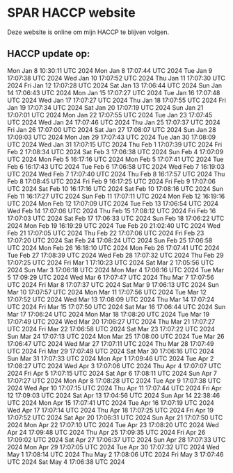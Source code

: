 # SPAR HACCP website
Deze website is online om mijn HACCP te blijven volgen.

## HACCP update op:
Mon Jan 8 10:30:11 UTC 2024
Mon Jan 8 17:07:44 UTC 2024
Tue Jan 9 17:07:38 UTC 2024
Wed Jan 10 17:07:52 UTC 2024
Thu Jan 11 17:07:30 UTC 2024
Fri Jan 12 17:07:28 UTC 2024
Sat Jan 13 17:06:44 UTC 2024
Sun Jan 14 17:06:43 UTC 2024
Mon Jan 15 17:07:27 UTC 2024
Tue Jan 16 17:07:48 UTC 2024
Wed Jan 17 17:07:27 UTC 2024
Thu Jan 18 17:07:55 UTC 2024
Fri Jan 19 17:07:34 UTC 2024
Sat Jan 20 17:07:19 UTC 2024
Sun Jan 21 17:07:01 UTC 2024
Mon Jan 22 17:07:55 UTC 2024
Tue Jan 23 17:07:45 UTC 2024
Wed Jan 24 17:07:46 UTC 2024
Thu Jan 25 17:07:37 UTC 2024
Fri Jan 26 17:07:00 UTC 2024
Sat Jan 27 17:08:07 UTC 2024
Sun Jan 28 17:09:03 UTC 2024
Mon Jan 29 17:07:43 UTC 2024
Tue Jan 30 17:08:09 UTC 2024
Wed Jan 31 17:07:15 UTC 2024
Thu Feb 1 17:07:39 UTC 2024
Fri Feb 2 17:08:34 UTC 2024
Sat Feb 3 17:06:38 UTC 2024
Sun Feb 4 17:07:09 UTC 2024
Mon Feb 5 16:17:16 UTC 2024
Mon Feb 5 17:07:41 UTC 2024
Tue Feb 6 16:17:43 UTC 2024
Tue Feb 6 17:06:58 UTC 2024
Wed Feb 7 16:19:03 UTC 2024
Wed Feb 7 17:07:40 UTC 2024
Thu Feb 8 16:17:57 UTC 2024
Thu Feb 8 17:08:45 UTC 2024
Fri Feb 9 16:17:25 UTC 2024
Fri Feb 9 17:07:06 UTC 2024
Sat Feb 10 16:17:16 UTC 2024
Sat Feb 10 17:08:16 UTC 2024
Sun Feb 11 16:17:27 UTC 2024
Sun Feb 11 17:07:11 UTC 2024
Mon Feb 12 16:19:16 UTC 2024
Mon Feb 12 17:07:09 UTC 2024
Tue Feb 13 17:06:54 UTC 2024
Wed Feb 14 17:07:06 UTC 2024
Thu Feb 15 17:08:12 UTC 2024
Fri Feb 16 17:07:03 UTC 2024
Sat Feb 17 17:06:33 UTC 2024
Sun Feb 18 17:06:22 UTC 2024
Mon Feb 19 16:19:29 UTC 2024
Tue Feb 20 21:02:40 UTC 2024
Wed Feb 21 17:07:05 UTC 2024
Thu Feb 22 17:07:06 UTC 2024
Fri Feb 23 17:07:20 UTC 2024
Sat Feb 24 17:08:24 UTC 2024
Sun Feb 25 17:06:58 UTC 2024
Mon Feb 26 16:18:10 UTC 2024
Mon Feb 26 17:07:41 UTC 2024
Tue Feb 27 17:08:39 UTC 2024
Wed Feb 28 17:07:32 UTC 2024
Thu Feb 29 17:07:25 UTC 2024
Fri Mar 1 17:10:23 UTC 2024
Sat Mar 2 17:05:56 UTC 2024
Sun Mar 3 17:06:18 UTC 2024
Mon Mar 4 17:08:16 UTC 2024
Tue Mar 5 17:09:29 UTC 2024
Wed Mar 6 17:07:47 UTC 2024
Thu Mar 7 17:07:56 UTC 2024
Fri Mar 8 17:07:37 UTC 2024
Sat Mar 9 17:06:13 UTC 2024
Sun Mar 10 17:07:57 UTC 2024
Mon Mar 11 17:07:56 UTC 2024
Tue Mar 12 17:07:52 UTC 2024
Wed Mar 13 17:08:09 UTC 2024
Thu Mar 14 17:07:24 UTC 2024
Fri Mar 15 17:07:50 UTC 2024
Sat Mar 16 17:06:44 UTC 2024
Sun Mar 17 17:06:24 UTC 2024
Mon Mar 18 17:08:20 UTC 2024
Tue Mar 19 17:07:49 UTC 2024
Wed Mar 20 17:06:27 UTC 2024
Thu Mar 21 17:07:27 UTC 2024
Fri Mar 22 17:06:58 UTC 2024
Sat Mar 23 17:07:22 UTC 2024
Sun Mar 24 17:07:13 UTC 2024
Mon Mar 25 17:08:00 UTC 2024
Tue Mar 26 17:06:47 UTC 2024
Wed Mar 27 17:07:11 UTC 2024
Thu Mar 28 17:07:49 UTC 2024
Fri Mar 29 17:07:49 UTC 2024
Sat Mar 30 17:06:16 UTC 2024
Sun Mar 31 17:07:33 UTC 2024
Mon Apr 1 17:09:46 UTC 2024
Tue Apr 2 17:08:27 UTC 2024
Wed Apr 3 17:07:06 UTC 2024
Thu Apr 4 17:07:07 UTC 2024
Fri Apr 5 17:07:15 UTC 2024
Sat Apr 6 17:08:11 UTC 2024
Sun Apr 7 17:07:27 UTC 2024
Mon Apr 8 17:08:28 UTC 2024
Tue Apr 9 17:07:38 UTC 2024
Wed Apr 10 17:07:15 UTC 2024
Thu Apr 11 17:07:44 UTC 2024
Fri Apr 12 17:09:03 UTC 2024
Sat Apr 13 17:04:56 UTC 2024
Sun Apr 14 22:38:46 UTC 2024
Mon Apr 15 17:07:41 UTC 2024
Tue Apr 16 17:07:19 UTC 2024
Wed Apr 17 17:07:14 UTC 2024
Thu Apr 18 17:07:25 UTC 2024
Fri Apr 19 17:07:52 UTC 2024
Sat Apr 20 17:06:31 UTC 2024
Sun Apr 21 17:07:50 UTC 2024
Mon Apr 22 17:07:10 UTC 2024
Tue Apr 23 17:08:20 UTC 2024
Wed Apr 24 17:09:48 UTC 2024
Thu Apr 25 17:09:35 UTC 2024
Fri Apr 26 17:09:02 UTC 2024
Sat Apr 27 17:06:37 UTC 2024
Sun Apr 28 17:07:33 UTC 2024
Mon Apr 29 17:07:05 UTC 2024
Tue Apr 30 17:07:32 UTC 2024
Wed May 1 17:08:14 UTC 2024
Thu May 2 17:08:06 UTC 2024
Fri May 3 17:07:46 UTC 2024
Sat May 4 17:06:38 UTC 2024
